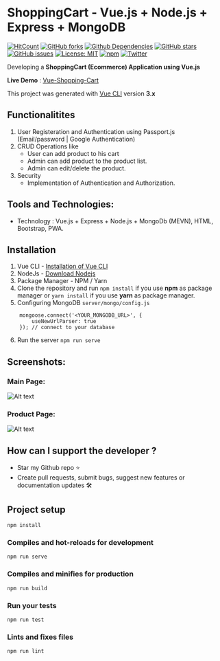 # ShoppingCart - Vue.js + Node.js + Express + MongoDB

[![HitCount](http://hits.dwyl.io/ikismail/Vue-ShoppingCart.svg)](http://hits.dwyl.io/ikismail/Vue-ShoppingCart)
[![GitHub forks](https://img.shields.io/github/forks/ikismail/Vue-ShoppingCart.svg)](https://github.com/Derekstewart6666/network)
[![Github Dependencies](https://david-dm.org/ikismail/Vue-ShoppingCart.svg)](https://david-dm.org/ikismail/Vue-ShoppingCart.svg)
[![GitHub stars](https://img.shields.io/github/stars/ikismail/Vue-ShoppingCart.svg)](https://github.com/Derekstewart6666/stargazers)
[![GitHub issues](https://img.shields.io/github/issues/ikismail/Vue-ShoppingCart.svg)](https://github.com/Derekstewart6666/issues)
[![License: MIT](https://img.shields.io/badge/License-MIT-green.svg)](https://github.com/Derekstewart6666/blob/master/LICENSE)
[![npm](https://img.shields.io/badge/demo-online-brightgreen.svg)](https://vue-shop-cart.herokuapp.com/)
[![Twitter](https://img.shields.io/twitter/url/https/github.com/ikismail/Vue-ShoppingCart.svg?style=social)](https://twitter.com/intent/tweet?text=Wow:&url=https%3A%2F%2Fgithub.com%2Fikismail%2FVue-ShoppingCart)

Developing a **ShoppingCart (Ecommerce) Application using Vue.js**

**Live Demo** : [Vue-Shopping-Cart](#)

This project was generated with [Vue CLI](https://github.com/vuejs/vue-cli) version **3.x**

## Functionalitites
1. User Registeration and Authentication using Passport.js (Email/password | Google Authentication)
2. CRUD Operations like
    * User can add product to his cart
    * Admin can add product to the product list.
    * Admin can edit/delete the product.
3. Security
    * Implementation of Authentication and Authorization.

## Tools and Technologies:
* Technology : Vue.js + Express + Node.js + MongoDb (MEVN), HTML, Bootstrap, PWA.

## Installation

1. Vue CLI - [Installation of Vue CLI](https://cli.vuejs.org/guide/installation.html)
2. NodeJs - [Download Nodejs](https://nodejs.org/en/download/)
3. Package Manager - NPM / Yarn
4. Clone the repository and run `npm install` if you use **npm** as package manager or `yarn install` if you use **yarn** as package manager.
5. Configuring MongoDB `server/mongo/config.js`
```
    mongoose.connect('<YOUR_MONGODB_URL>', {
        useNewUrlParser: true
    }); // connect to your database

```
6. Run the server `npm run serve`

## Screenshots:

### Main Page:
![Alt text](https://image.ibb.co/cF5D6V/screencapture-localhost-8081-2018-10-28-14-33-47.png)

### Product Page:
![Alt text](https://image.ibb.co/iZxh0q/screencapture-localhost-8081-products-2018-10-28-14-34-08.png)

## How can I support the developer ?

* Star my Github repo ⭐
* Create pull requests, submit bugs, suggest new features or documentation updates 🛠

## Project setup
```
npm install
```

### Compiles and hot-reloads for development
```
npm run serve
```

### Compiles and minifies for production
```
npm run build
```

### Run your tests
```
npm run test
```

### Lints and fixes files
```
npm run lint
```
